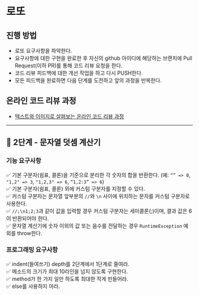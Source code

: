 # 로또
## 진행 방법
* 로또 요구사항을 파악한다.
* 요구사항에 대한 구현을 완료한 후 자신의 github 아이디에 해당하는 브랜치에 Pull Request(이하 PR)를 통해 코드 리뷰 요청을 한다.
* 코드 리뷰 피드백에 대한 개선 작업을 하고 다시 PUSH한다.
* 모든 피드백을 완료하면 다음 단계를 도전하고 앞의 과정을 반복한다.

## 온라인 코드 리뷰 과정
* [텍스트와 이미지로 살펴보는 온라인 코드 리뷰 과정](https://github.com/next-step/nextstep-docs/tree/master/codereview)

* * *

## 🚀 2단계 - 문자열 덧셈 계산기

### 기능 요구사항
✅ 기본 구분자(쉼표, 콜론)을 기준으로 분리한 각 숫자의 합을 반환한다. (예: `“” => 0`, `"1,2" => 3`, `"1,2,3" => 6`, `“1,2:3” => 6`)  
✅ 기본 구분자(쉼표, 콜론) 외에 커스텀 구분자를 지정할 수 있다.  
✅ 커스텀 구분자는 문자열 앞부분의 `//`와 `\n` 사이에 위치하는 문자를 커스텀 구분자로 사용한다.   
✅ `//;\n1;2;3`과 같이 값을 입력할 경우 커스텀 구분자는 세미콜론(;)이며, 결과 값은 6이 반환되어야 한다.  
✅ 문자열 계산기에 숫자 이외의 값 또는 음수를 전달하는 경우 `RuntimeException` 예외를 throw한다.

### 프로그래밍 요구사항
✅ indent(들여쓰기) depth를 2단계에서 1단계로 줄여라.  
✅ 메소드의 크기가 최대 10라인을 넘지 않도록 구현한다.  
✅ method가 한 가지 일만 하도록 최대한 작게 만들어라.  
✅ else를 사용하지 마라.